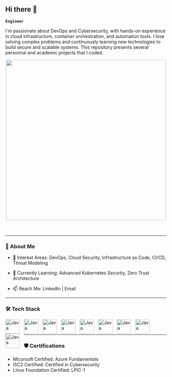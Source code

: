 ## Hi there 👋

**`Engineer`**

I'm passionate about DevOps and Cybersecurity, with hands-on experience in cloud infrastructure, container orchestration, and automation tools. I love solving complex problems and continuously learning new technologies to build secure and scalable systems.
This repository presents several personnal and academic projects that I coded.

<div align="center">
<img src="https://user-images.githubusercontent.com/74038190/225813708-98b745f2-7d22-48cf-9150-083f1b00d6c9.gif" width="500" />
</div>
<br><br>

---

### 🚀 About Me

- 🎯 Interest Areas: DevOps, Cloud Security, Infrastructure as Code, CI/CD, Threat Modeling

- 🌱 Currently Learning: Advanced Kubernetes Security, Zero Trust Architecture

- 📫 Reach Me: LinkedIn | Email

---

### 🛠️ Tech Stack

<img align="left" alt="Java" width="45px" style="padding-right:10px;" src="https://cdn.jsdelivr.net/gh/devicons/devicon@latest/icons/linux/linux-original.svg" />
          
<img align="left" alt="Java" width="45px" style="padding-right:10px;" src="https://cdn.jsdelivr.net/gh/devicons/devicon@latest/icons/bash/bash-original.svg" />

<img align="left" alt="Java" width="45px" style="padding-right:10px;" src="https://cdn.jsdelivr.net/gh/devicons/devicon@latest/icons/python/python-original.svg" />
          
<img align="left" alt="Java" width="45px" style="padding-right:10px;" src="https://cdn.jsdelivr.net/gh/devicons/devicon@latest/icons/flask/flask-original.svg" />

<img align="left" alt="Java" width="45px" style="padding-right:10px;" src="https://cdn.jsdelivr.net/gh/devicons/devicon@latest/icons/react/react-original.svg" />

<img align="left" alt="Java" width="45px" style="padding-right:10px;" src="https://cdn.jsdelivr.net/gh/devicons/devicon@latest/icons/docker/docker-original.svg" />
          
<img align="left" alt="Java" width="45px" style="padding-right:10px;" src="https://cdn.jsdelivr.net/gh/devicons/devicon@latest/icons/kubernetes/kubernetes-original.svg" />

<img align="left" alt="Java" width="45px" style="padding-right:10px;" src="https://cdn.jsdelivr.net/gh/devicons/devicon@latest/icons/ansible/ansible-original.svg" />
          
<img align="left" alt="Java" width="45px" style="padding-right:10px;" src="https://cdn.jsdelivr.net/gh/devicons/devicon@latest/icons/terraform/terraform-original.svg" />
<br />
<br />

---
### 🛡️ Certifications
- Micorsoft Certified: Azure Fundamentals
- ISC2 Certified: Certified in Cybersecurity
- Linux Foundation Certified: LPIC-1
<!--
**Toothless-shark/Toothless-shark** is a ✨ _special_ ✨ repository because its `README.md` (this file) appears on your GitHub profile.

Here are some ideas to get you started:

- 🔭 I’m currently working on ...
- 🌱 I’m currently learning ...
- 👯 I’m looking to collaborate on ...
- 🤔 I’m looking for help with ...
- 💬 Ask me about ...
- 📫 How to reach me: ...
- 😄 Pronouns: ...
- ⚡ Fun fact: ...
-->
